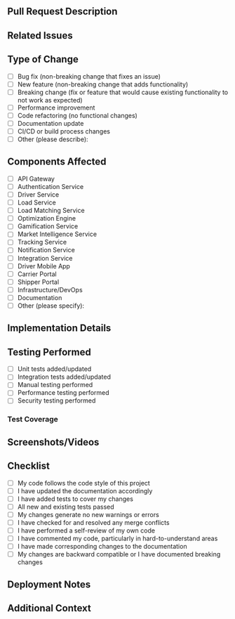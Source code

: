 ## Pull Request Description

<!-- Provide a clear and concise description of the changes in this PR -->

## Related Issues

<!-- Link any related issues here using the GitHub issue linking syntax: #issue-number -->

## Type of Change

<!-- Mark the appropriate options with an 'x' (no spaces, e.g., [x]) -->

- [ ] Bug fix (non-breaking change that fixes an issue)
- [ ] New feature (non-breaking change that adds functionality)
- [ ] Breaking change (fix or feature that would cause existing functionality to not work as expected)
- [ ] Performance improvement
- [ ] Code refactoring (no functional changes)
- [ ] Documentation update
- [ ] CI/CD or build process changes
- [ ] Other (please describe):

## Components Affected

<!-- Mark the components affected by this PR -->

- [ ] API Gateway
- [ ] Authentication Service
- [ ] Driver Service
- [ ] Load Service
- [ ] Load Matching Service
- [ ] Optimization Engine
- [ ] Gamification Service
- [ ] Market Intelligence Service
- [ ] Tracking Service
- [ ] Notification Service
- [ ] Integration Service
- [ ] Driver Mobile App
- [ ] Carrier Portal
- [ ] Shipper Portal
- [ ] Infrastructure/DevOps
- [ ] Documentation
- [ ] Other (please specify):

## Implementation Details

<!-- Provide a detailed description of the implementation, including any algorithms, design patterns, or architectural decisions -->

## Testing Performed

<!-- Describe the testing you have performed to validate your changes -->

- [ ] Unit tests added/updated
- [ ] Integration tests added/updated
- [ ] Manual testing performed
- [ ] Performance testing performed
- [ ] Security testing performed

### Test Coverage

<!-- Provide information about test coverage for your changes -->

## Screenshots/Videos

<!-- If applicable, add screenshots or videos to demonstrate the changes -->

## Checklist

<!-- Mark the following checklist items with an 'x' (no spaces, e.g., [x]) -->

- [ ] My code follows the code style of this project
- [ ] I have updated the documentation accordingly
- [ ] I have added tests to cover my changes
- [ ] All new and existing tests passed
- [ ] My changes generate no new warnings or errors
- [ ] I have checked for and resolved any merge conflicts
- [ ] I have performed a self-review of my own code
- [ ] I have commented my code, particularly in hard-to-understand areas
- [ ] I have made corresponding changes to the documentation
- [ ] My changes are backward compatible or I have documented breaking changes

## Deployment Notes

<!-- Include any notes on deployment considerations, database migrations, environment variables, or other special instructions -->

## Additional Context

<!-- Add any other context about the PR here -->